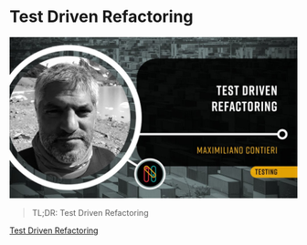 # Test Driven Refactoring
            
![Test Driven Refactoring](Test%20Driven%20Refactoring.jpg)

> TL;DR: Test Driven Refactoring
									  
[Test Driven Refactoring](https://github.com/mcsee/Software-Design-Articles/tree/main/Articles/Nerdearla/2021%20-%20Test%20Driven%20Refactoring/readme.md)